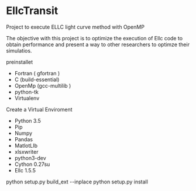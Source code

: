 # EllcTransit

Project to execute ELLC light curve method with OpenMP

The objective with this project is to optimize the execution of Ellc code to obtain performance and present a way to other researchers to optimze their simulatios.


preinstallet
* Fortran ( gfortran )
* C (build-essential)
* OpenMp (gcc-multilib )
* python-tk
* Virtualenv

Create a Virtual Enviroment
* Python 3.5
* Pip 
* Numpy
* Pandas 
* MatlotLIb
* xlsxwriter
* python3-dev
* Cython 0.27su
* Ellc 1.5.5





python setup.py build_ext --inplace
python setup.py install
